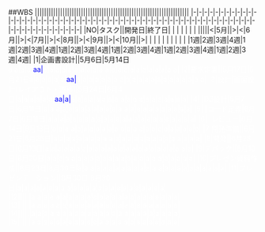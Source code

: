 ##WBS
|||||||||||||||||||||||||||||||||||||||||||||||||||||||||||||||||||
|-|-|-|-|-|-|-|-|-|-|-|-|-|-|-|-|-|-|-|-|-|-|-|-|-|-|-|-|-|-|-|-|-|-|-|-|-|-|-|-|-|-|-|-|-|-|-|-|-|-|-|-|-|-|-|-|-|-|-|-|-|-|-|-|-|-|-|-|-|-|
|NO|タスク||開発日|終了日| |
| | | | | |||||<|5月||>|<|6月||>|<|7月||>|<|8月||>|<|9月||>|<|10月||>|
| | | | | | | | | |1週|2週|3週|4週|1週|2週|3週|4週|1週|2週|3週|4週|1週|2週|3週|4週|1週|2週|3週|4週|1週|2週|3週|4週|
|1|企画書設計||5月6日|5月14日<font color=white>a|<font color=white>a|<font color=white>a|<font color=white>a|<td bgcolor=blue><font color=blue>a<td bgcolor=blue><font color=blue>a|<font color=white>a|<font color=white>a|<font color=white>a|<font color=white>a|<font color=white>a|<font color=white>a|<font color=white>a|<font color=white>a|<font color=white>a|<font color=white>a|<font color=white>a|<font color=white>a|<font color=white>a|<font color=white>a|<font color=white>a|<font color=white>a|<font color=white>a|<font color=white>a|<font color=white>a|<font color=white>a|<font color=white>a|<font color=white>a|
|2|要求定義||5月17日|5月21日<font color=white>a|<font color=white>a|<font color=white>a|<font color=white>a|<font color=white>a|<font color=white><font color=white>a|<td bgcolor=blue><font color=blue>a<font color=blue>a|<font color=white>a|<font color=white>a|<font color=white>a|<font color=white>a|<font color=white>a|<font color=white>a|<font color=white>a|<font color=white>a|<font color=white>a|<font color=white>a|<font color=white>a|<font color=white>a|<font color=white>a|<font color=white>a|<font color=white>a|<font color=white>a|<font color=white>a|<font color=white>a|<font color=white>a|<font color=white>a|<font color=white>a|
|3|設計|画面設計(レイアウト・遷移)|5月24日|6月4日|<font color=white>a|<font color=white>a|<font color=white>a|<font color=white>a|<font color=white>a|<font color=white>a|<td bgcolor=blue><font color=blue>a<font color=blue>a|<font color=blue>a|<font color=white>a|<font color=white>a|<font color=white>a|<font color=white>a|<font color=white>a|<font color=white>a|<font color=white>a|<font color=white>a|<font color=white>a|<font color=white>a|<font color=white>a|<font color=white>a|<font color=white>a|<font color=white>a|<font color=white>a|<font color=white>a|<font color=white>a|<font color=white>a|<font color=white>a|
|4| |DB設計|6月7日|6月11日|<font color=white>a|<font color=white>a|<font color=white>a|<font color=white>a|<font color=white>a|<font color=white>a|<font color=white>a|<font color=white>a|<font color=white>a|<font color=white>a|<font color=white>a|<font color=white>a|<font color=white>a|<font color=white>a|<font color=white>a|<font color=white>a|<font color=white>a|<font color=white>a|<font color=white>a|<font color=white>a|<font color=white>a|<font color=white>a|<font color=white>a|<font color=white>a|
|5| |コード定義|6月7日|6月11日|<font color=white>a|<font color=white>a|<font color=white>a|<font color=white>a|<font color=white>a|<font color=white>a|<font color=white>a|<font color=white>a|<font color=white>a|<font color=white>a|<font color=white>a|<font color=white>a|<font color=white>a|<font color=white>a|<font color=white>a|<font color=white>a|<font color=white>a|<font color=white>a|<font color=white>a|<font color=white>a|<font color=white>a|<font color=white>a|<font color=white>a|<font color=white>a|
|6| |レビュー|6月14日|6月18日|<font color=white>a|<font color=white>a|<font color=white>a|<font color=white>a|<font color=white>a|<font color=white>a|<font color=white>a|<font color=white>a|<font color=white>a|<font color=white>a|<font color=white>a|<font color=white>a|<font color=white>a|<font color=white>a|<font color=white>a|<font color=white>a|<font color=white>a|<font color=white>a|<font color=white>a|<font color=white>a|<font color=white>a|<font color=white>a|<font color=white>a|<font color=white>a|
|7|開発準備||6月21日|6月25日|<font color=white>a|<font color=white>a|<font color=white>a|<font color=white>a|<font color=white>a|<font color=white>a|<font color=white>a|<font color=white>a|<font color=white>a|<font color=white>a|<font color=white>a|<font color=white>a|<font color=white>a|<font color=white>a|<font color=white>a|<font color=white>a|<font color=white>a|<font color=white>a|<font color=white>a|<font color=white>a|<font color=white>a|<font color=white>a|<font color=white>a|<font color=white>a|
|8|開発||6月28日|8月13日|<font color=white>a|<font color=white>a|<font color=white>a|<font color=white>a|<font color=white>a|<font color=white>a|<font color=white>a|<font color=white>a|<font color=white>a|<font color=white>a|<font color=white>a|<font color=white>a|<font color=white>a|<font color=white>a|<font color=white>a|<font color=white>a|<font color=white>a|<font color=white>a|<font color=white>a|<font color=white>a|<font color=white>a|<font color=white>a|<font color=white>a|<font color=white>a|
|9|デバック||8月10日|8月20日|<font color=white>a|<font color=white>a|<font color=white>a|<font color=white>a|<font color=white>a|<font color=white>a|<font color=white>a|<font color=white>a|<font color=white>a|<font color=white>a|<font color=white>a|<font color=white>a|<font color=white>a|<font color=white>a|<font color=white>a|<font color=white>a|<font color=white>a|<font color=white>a|<font color=white>a|<font color=white>a|<font color=white>a|<font color=white>a|<font color=white>a|<font color=white>a|
|10|プレゼン資料作成||8月23日|8月30日|<font color=white>a|<font color=white>a|<font color=white>a|<font color=white>a|<font color=white>a|<font color=white>a|<font color=white>a|<font color=white>a|<font color=white>a|<font color=white>a|<font color=white>a|<font color=white>a|<font color=white>a|<font color=white>a|<font color=white>a|<font color=white>a|<font color=white>a|<font color=white>a|<font color=white>a|<font color=white>a|<font color=white>a|<font color=white>a|<font color=white>a|<font color=white>a|
|11|プレゼンテーション||8月30日|8月30日|<font color=white>a|<font color=white>a|<font color=white>a|<font color=white>a|<font color=white>a|<font color=white>a|<font color=white>a|<font color=white>a|<font color=white>a|<font color=white>a|<font color=white>a|<font color=white>a|<font color=white>a|<font color=white>a|<font color=white>a|<font color=white>a|<font color=white>a|<font color=white>a|<font color=white>a|<font color=white>a|<font color=white>a|<font color=white>a|<font color=white>a|<font color=white>a|
|12||||.|<font color=white>a|<font color=white>a|<font color=white>a|<font color=white>a|<font color=white>a|<font color=white>a|<font color=white>a|<font color=white>a|<font color=white>a|<font color=white>a|<font color=white>a|<font color=white>a|<font color=white>a|<font color=white>a|<font color=white>a|<font color=white>a|<font color=white>a|<font color=white>a|<font color=white>a|<font color=white>a|<font color=white>a|<font color=white>a|<font color=white>a|<font color=white>a|
|13||||.|<font color=white>a|<font color=white>a|<font color=white>a|<font color=white>a|<font color=white>a|<font color=white>a|<font color=white>a|<font color=white>a|<font color=white>a|<font color=white>a|<font color=white>a|<font color=white>a|<font color=white>a|<font color=white>a|<font color=white>a|<font color=white>a|<font color=white>a|<font color=white>a|<font color=white>a|<font color=white>a|<font color=white>a|<font color=white>a|<font color=white>a|<font color=white>a|
|14||||.|<font color=white>a|<font color=white>a|<font color=white>a|<font color=white>a|<font color=white>a|<font color=white>a|<font color=white>a|<font color=white>a|<font color=white>a|<font color=white>a|<font color=white>a|<font color=white>a|<font color=white>a|<font color=white>a|<font color=white>a|<font color=white>a|<font color=white>a|<font color=white>a|<font color=white>a|<font color=white>a|<font color=white>a|<font color=white>a|<font color=white>a|<font color=white>a|
|15||||.|<font color=white>a|<font color=white>a|<font color=white>a|<font color=white>a|<font color=white>a|<font color=white>a|<font color=white>a|<font color=white>a|<font color=white>a|<font color=white>a|<font color=white>a|<font color=white>a|<font color=white>a|<font color=white>a|<font color=white>a|<font color=white>a|<font color=white>a|<font color=white>a|<font color=white>a|<font color=white>a|<font color=white>a|<font color=white>a|<font color=white>a|<font color=white>a|